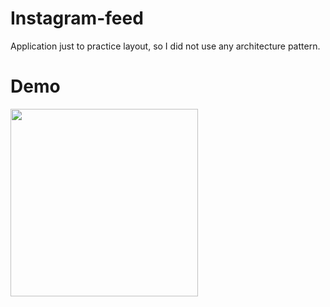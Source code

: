 # Instagram-feed

Application just to practice layout, so I did not use any architecture pattern.

# Demo
<img src="demo/demo.gif" width="300" heigth="300">

